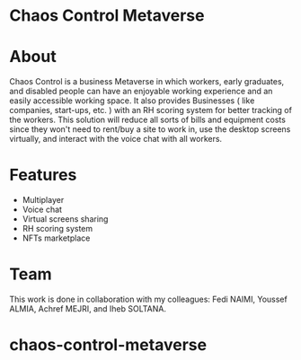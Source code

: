 # Chaos Control Metaverse

# About

Chaos Control is a business Metaverse in which workers, early graduates, and disabled people can have an enjoyable working experience and an easily accessible working space. It also provides Businesses ( like companies, start-ups, etc. ) with an RH scoring system for better tracking of the workers. This solution will reduce all sorts of bills and equipment costs since they won't need to rent/buy a site to work in, use the desktop screens virtually, and interact with the voice chat with all workers.

# Features

- Multiplayer
- Voice chat
- Virtual screens sharing
- RH scoring system
- NFTs marketplace

# Team

This work is done in collaboration with my colleagues: Fedi NAIMI, Youssef ALMIA, Achref MEJRI, and Iheb SOLTANA.
# chaos-control-metaverse
